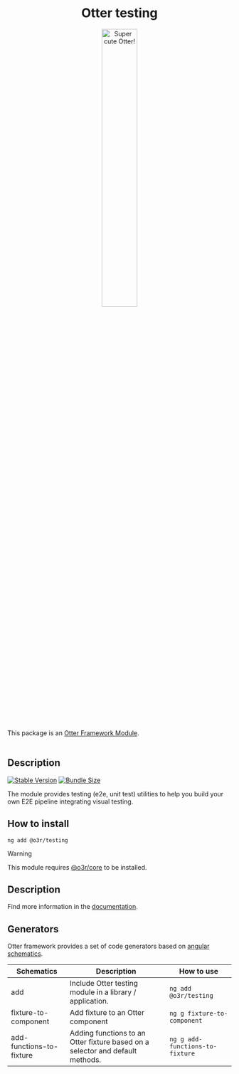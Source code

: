 <h1 align="center">Otter testing</h1>
<p align="center">
  <img src="https://raw.githubusercontent.com/AmadeusITGroup/otter/main/assets/logo/otter.png" alt="Super cute Otter!" width="40%"/>
</p>

This package is an [Otter Framework Module](https://github.com/AmadeusITGroup/otter/tree/main/docs/core/MODULE.md).
<br />
<br />

## Description

[![Stable Version](https://img.shields.io/npm/v/@o3r/testing)](https://www.npmjs.com/package/@o3r/testing)
[![Bundle Size](https://img.shields.io/bundlephobia/min/@o3r/testing?color=green)](https://www.npmjs.com/package/@o3r/testing)

The module provides testing (e2e, unit test) utilities to help you build your own E2E pipeline integrating visual testing.

## How to install

```shell
ng add @o3r/testing
```

> [!WARNING]
> This module requires [@o3r/core](https://www.npmjs.com/package/@o3r/core) to be installed.

## Description

Find more information in the [documentation](https://github.com/AmadeusITGroup/otter/tree/main/docs/testing/).

## Generators

Otter framework provides a set of code generators based on [angular schematics](https://angular.io/guide/schematics).

| Schematics                 | Description                                                                   | How to use                        |
| -------------------------- | ----------------------------------------------------------------------------- | --------------------------------- |
| add                        | Include Otter testing module in a library / application.                      | `ng add @o3r/testing`             |
| fixture-to-component       | Add fixture to an Otter component                                             | `ng g fixture-to-component`       |
| add-functions-to-fixture   | Adding functions to an Otter fixture based on a selector and default methods. | `ng g add-functions-to-fixture`   |
